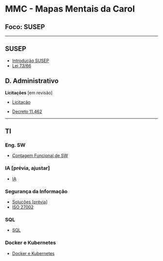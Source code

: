 # MMC - Mapas Mentais da Carol
## Foco:  SUSEP
**********************************************
## SUSEP
   - [Introdução SUSEP](https://carolpascott.github.io/mapas-mentais/SUSEP/intro_SUSEP.html)
   - [Lei 73/66](https://carolpascott.github.io/mapas-mentais/SUSEP/lei73.html)

## D. Administrativo
  **Licitações** [em revisão]
  
  - [Licitação](https://carolpascott.github.io/mapas-mentais/D-Adm/licitacoes.html)
    
  - [Decreto 11.462](https://carolpascott.github.io/mapas-mentais/D-Adm/dec-11462-licitacao.html)

**********************************************

## TI

  ### Eng. SW
  - [Contagem Funcional de SW](https://carolpascott.github.io/mapas-mentais/TI/EngSW/cont-func-sw.html)


### IA [prévia, ajustar]
  - [IA](https://carolpascott.github.io/mapas-mentais/TI/IA/IA.html)


### Segurança da Informação 
  - [Soluções [prévia]](https://carolpascott.github.io/mapas-mentais/TI/SegInfo/solucoes-seg-info.html)
  - [ISO 27002](https://carolpascott.github.io/mapas-mentais/TI/SegInfo/iso27002.html)

### SQL
 - [SQL](https://carolpascott.github.io/mapas-mentais/TI/BD/SQL.html)

### Docker e Kubernetes
 - [Docker e Kubernetes](https://carolpascott.github.io/mapas-mentais/TI/Infra/docker-kubernets.html)
